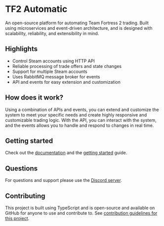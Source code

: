 # TF2 Automatic

An open-source platform for automating Team Fortress 2 trading. Built using microservices and event-driven architecture, and is designed with scalability, reliability, and extensibility in mind.

## Highlights

- Control Steam accounts using HTTP API
- Reliable processing of trade offers and state changes
- Support for multiple Steam accounts
- Uses RabbitMQ message broker for events
- API and events for easy extension and customization

## How does it work?

Using a combination of APIs and events, you can extend and customize the system to meet your specific needs and create highly responsive and customizable trading logic. With the API, you can interact with the system, and the events allows you to handle and respond to changes in real time.

## Getting started

Check out the [documentation](./docs) and the [getting started](./docs/getting-started.md) guide.

## Questions

For questions and support please use the [Discord server](https://discord.com/invite/dhd2EpbKyn).

## Contributing

This project is built using TypeScript and is open-source and available on GitHub for anyone to use and contribute to. See [contribution guidelines for this project](./CONTRIBUTING.md).
